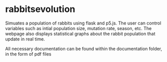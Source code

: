 # rabbitsevolution
Simuates a population of rabbits using flask and p5.js. The user can control variables such as intial population size, mutation rate, season, etc. The webpage also displays statistical graphs about the rabbit population that update in real time.

All necessary documentation can be found within the documentation folder, in the form of pdf files
